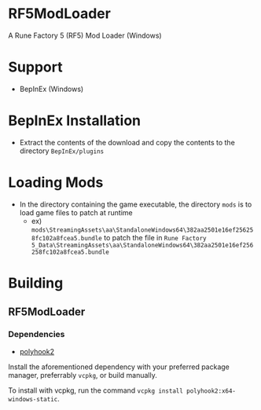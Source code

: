 # RF5ModLoader
 A Rune Factory 5 (RF5) Mod Loader (Windows) 
# Support
-  BepInEx (Windows)
# BepInEx Installation
- Extract the contents of the download and copy the contents to the directory ``BepInEx/plugins``
# Loading Mods
- In the directory containing the game executable, the directory ``mods`` is to load game files to patch at runtime
  - ex) ``mods\StreamingAssets\aa\StandaloneWindows64\382aa2501e16ef256258fc102a8fcea5.bundle`` to patch the file in ``Rune Factory 5_Data\StreamingAssets\aa\StandaloneWindows64\382aa2501e16ef256258fc102a8fcea5.bundle``
# Building
## RF5ModLoader
### Dependencies
- [polyhook2](https://github.com/stevemk14ebr/PolyHook_2_0)

Install the aforementioned dependency with your preferred package manager, preferrably ``vcpkg``, or build manually.

To install with vcpkg, run the command ``vcpkg install polyhook2:x64-windows-static``.

